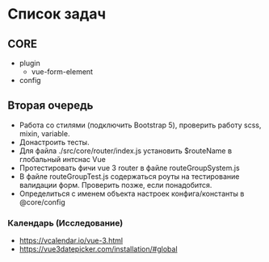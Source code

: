 # Список задач

## CORE
- plugin
  - vue-form-element
- config

## Вторая очередь
- Работа со стилями (подключить Bootstrap 5), проверить работу scss, mixin, variable.
- Донастроить тесты.
- Для файла ./src/core/router/index.js установить $routeName в глобальный интснас Vue
- Протестировать фичи vue 3 router в файле routeGroupSystem.js
- В файле routeGroupTest.js содержаться роуты на тестирование валидации форм. Проверить позже, если понадобится.
- Определиться с именем объекта настроек конфига/константы в @core/config


### Календарь (Исследование)
- https://vcalendar.io/vue-3.html
- https://vue3datepicker.com/installation/#global